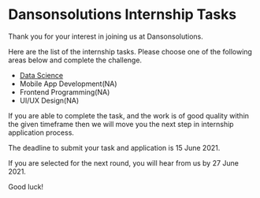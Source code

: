 #  Dansonsolutions Internship Tasks

Thank you for your interest in joining us at Dansonsolutions.

Here are the list of the internship tasks. Please choose one of the following areas below and complete the challenge.

* [Data Science](https://github.com/DansonSolutions/Career/blob/main/DataScience/Tasks.md)
* Mobile App Development(NA)
* Frontend Programming(NA)
* UI/UX Design(NA)

If you are able to complete the task, and the work is of good quality within the given timeframe then we will move you the next step in internship application process.

The deadline to submit your task and application is 15 June 2021.

If you are selected for the next round, you will hear from us by 27 June 2021.

Good luck!
